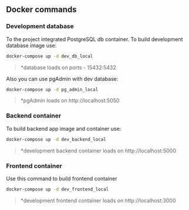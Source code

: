 ## Docker commands
### Development database
To the project integrated PostgreSQL db container. To build development database image use:
```bash
docker-compose up -d dev_db_local
```
> *database loads on ports - 15432:5432 

Also you can use pgAdmin with dev database:
```bash
docker-compose up -d pg_admin_local
```
> *pgAdmin loads on http://localhost:5050
### Backend container
To build backend app image and container use:
```bash
docker-compose up -d dev_backend_local
```
> *development backend container loads on http://localhost:5000
### Frontend container
Use this command to build frontend container
```bash
docker-compose up -d dev_frontend_local
```
> *development frontend container loads on http://localhost:3000
